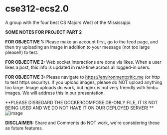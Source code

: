 # cse312-ecs2.0
A group with the four best CS Majors West of the Mississippi.

**SOME NOTES FOR PROJECT PART 2**

**FOR OBJECTIVE 1:**
Please make an account first, go to the feed page, and then try uploading an image in addition to your message (not too large please!!) to test. 

**FOR OBJECTIVE 2:**
Web socket interactions are done via likes. When a user likes a post, this info is updated in real-time across all logged-in users.

**FOR OBJECTIVE 3:** 
Please navigate to https://environmentcritic.me (or http to test https security). If you upload images, please do NOT upload anything too large. Image uploads do work, but nginx is not very friendly with 5mb+ images. We will address this in our presentation. 

**PLEASE DISREGARD THE DOCKERCOMPOSE DB-ONLY FILE, IT IS NOT BEING USED AND WE DO NOT HAVE IT ON OUR DEPLOYED SERVER! **
![image](https://github.com/user-attachments/assets/4c73e4ee-31bb-41ea-9c9b-a78c385d497f)


**DISCLAIMER:** Share and Comments do NOT work, we're considering these as future features.


